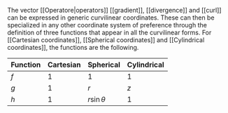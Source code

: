 The vector [[Operatore|operators]] [[gradient]], [[divergence]] and [[curl]] can be expressed in generic curvilinear coordinates. These can then be specialized in any other coordinate system of preference through the definition of three functions that appear in all the curvilinear forms. For [[Cartesian coordinates]], [[Spherical coordinates]] and [[Cylindrical coordinates]], the functions are the following.

| Function | Cartesian | Spherical      | Cylindrical |
| -------- | --------- | -------------- | ----------- |
| $f$      | 1         | 1              | 1           |
| $g$      | 1         | $r$            | $z$         |
| $h$      | 1         | $r\sin \theta$ | 1           |
